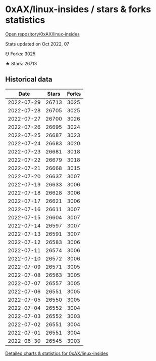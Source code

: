 # 0xAX/linux-insides / stars & forks statistics

[Open repository/0xAX/linux-insides](https://github.com/0xAX/linux-insides)

Stats updated on Oct 2022, 07

☋ Forks: 3025

★ Stars: 26713

## Historical data
| Date | Stars | Forks |
|------|-------|-------|
| 2022-07-29 | 26713 | 3025 | 
| 2022-07-28 | 26705 | 3025 | 
| 2022-07-27 | 26700 | 3026 | 
| 2022-07-26 | 26695 | 3024 | 
| 2022-07-25 | 26687 | 3023 | 
| 2022-07-24 | 26683 | 3020 | 
| 2022-07-23 | 26681 | 3018 | 
| 2022-07-22 | 26679 | 3018 | 
| 2022-07-21 | 26668 | 3015 | 
| 2022-07-20 | 26637 | 3007 | 
| 2022-07-19 | 26633 | 3006 | 
| 2022-07-18 | 26628 | 3006 | 
| 2022-07-17 | 26621 | 3006 | 
| 2022-07-16 | 26611 | 3007 | 
| 2022-07-15 | 26604 | 3007 | 
| 2022-07-14 | 26597 | 3007 | 
| 2022-07-13 | 26591 | 3007 | 
| 2022-07-12 | 26583 | 3006 | 
| 2022-07-11 | 26574 | 3006 | 
| 2022-07-10 | 26572 | 3006 | 
| 2022-07-09 | 26571 | 3005 | 
| 2022-07-08 | 26563 | 3005 | 
| 2022-07-07 | 26557 | 3005 | 
| 2022-07-06 | 26551 | 3005 | 
| 2022-07-05 | 26550 | 3005 | 
| 2022-07-04 | 26552 | 3004 | 
| 2022-07-03 | 26552 | 3003 | 
| 2022-07-02 | 26551 | 3004 | 
| 2022-07-01 | 26551 | 3004 | 
| 2022-06-30 | 26545 | 3003 | 


[Detailed charts & statistics for 0xAX/linux-insides](https://reviewgithub.com/rep/0xAX/linux-insides)
